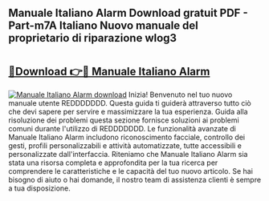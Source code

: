 ## Manuale Italiano Alarm Download gratuit PDF - Part-m7A Italiano Nuovo manuale del proprietario di riparazione wlog3

# <h2><a href="http://df97ye.blite.top/?on=Manuale+Italiano+Alarm">🔗Download 👉🔴 Manuale Italiano Alarm</a></h2>

[![Manuale Italiano Alarm download](https://i.imgur.com/lujVjoI.png)](http://df97ye.blite.top/?on=Manuale+Italiano+Alarm)
Inizia! Benvenuto nel tuo nuovo manuale utente REDDDDDDD. Questa guida ti guiderà attraverso tutto ciò che devi sapere per servire e massimizzare la tua esperienza. Guida alla risoluzione dei problemi questa sezione fornisce soluzioni ai problemi comuni durante l'utilizzo di REDDDDDDD. Le funzionalità avanzate di Manuale Italiano Alarm includono riconoscimento facciale, controllo dei gesti, profili personalizzabili e attività automatizzate, tutte accessibili e personalizzate dall'interfaccia. Riteniamo che Manuale Italiano Alarm sia stata una risorsa completa e approfondita per la tua ricerca per comprendere le caratteristiche e le capacità del tuo nuovo articolo. Se hai bisogno di aiuto o hai domande, il nostro team di assistenza clienti è sempre a tua disposizione.
